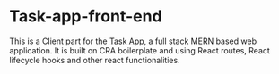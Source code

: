 # Task-app-front-end

This is a Client part for the <a href='https://github.com/heyprashant/task-manager-app'>Task App</a>, a full stack MERN based web application.
It is built on CRA boilerplate and using React routes, React lifecycle hooks and other react functionalities.
